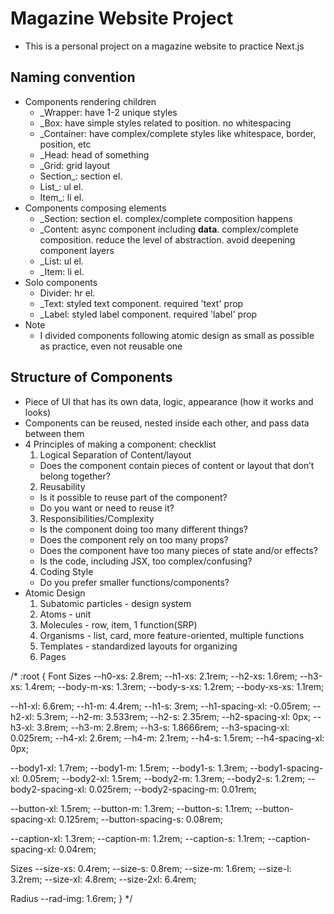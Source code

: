 # Magazine Website Project

- This is a personal project on a magazine website to practice Next.js

## Naming convention

- Components rendering children
  - \_Wrapper: have 1-2 unique styles
  - \_Box: have simple styles related to position. no whitespacing
  - \_Container: have complex/complete styles like whitespace, border, position, etc
  - \_Head: head of something
  - \_Grid: grid layout
  - Section\_: section el.
  - List\_: ul el.
  - Item\_: li el.
- Components composing elements
  - \_Section: section el. complex/complete composition happens
  - \_Content: async component including **data**. complex/complete composition. reduce the level of abstraction. avoid deepening component layers
  - \_List: ul el.
  - \_Item: li el.
- Solo components
  - Divider: hr el.
  - \_Text: styled text component. required 'text' prop
  - \_Label: styled label component. required 'label' prop
- Note
  - I divided components following atomic design as small as possible as practice, even not reusable one

## Structure of Components

- Piece of UI that has its own data, logic, appearance (how it works and looks)
- Components can be reused, nested inside each other, and pass data between them
- 4 Principles of making a component: checklist
  1. Logical Separation of Content/layout
  - Does the component contain pieces of content or layout that don’t belong together?
  2. Reusability
  - Is it possible to reuse part of the component?
  - Do you want or need to reuse it?
  3. Responsibilities/Complexity
  - Is the component doing too many different things?
  - Does the component rely on too many props?
  - Does the component have too many pieces of state and/or effects?
  - Is the code, including JSX, too complex/confusing?
  4. Coding Style
  - Do you prefer smaller functions/components?
- Atomic Design
  1. Subatomic particles - design system
  2. Atoms - unit
  3. Molecules - row, item, 1 function(SRP)
  4. Organisms - list, card, more feature-oriented, multiple functions
  5. Templates - standardized layouts for organizing
  6. Pages

/\*
:root {
Font Sizes
--h0-xs: 2.8rem;
--h1-xs: 2.1rem;
--h2-xs: 1.6rem;
--h3-xs: 1.4rem;
--body-m-xs: 1.3rem;
--body-s-xs: 1.2rem;
--body-xs-xs: 1.1rem;

--h1-xl: 6.6rem;
--h1-m: 4.4rem;
--h1-s: 3rem;
--h1-spacing-xl: -0.05rem;
--h2-xl: 5.3rem;
--h2-m: 3.533rem;
--h2-s: 2.35rem;
--h2-spacing-xl: 0px;
--h3-xl: 3.8rem;
--h3-m: 2.8rem;
--h3-s: 1.8666rem;
--h3-spacing-xl: 0.025rem;
--h4-xl: 2.6rem;
--h4-m: 2.1rem;
--h4-s: 1.5rem;
--h4-spacing-xl: 0px;

--body1-xl: 1.7rem;
--body1-m: 1.5rem;
--body1-s: 1.3rem;
--body1-spacing-xl: 0.05rem;
--body2-xl: 1.5rem;
--body2-m: 1.3rem;
--body2-s: 1.2rem;
--body2-spacing-xl: 0.025rem;
--body2-spacing-m: 0.01rem;

--button-xl: 1.5rem;
--button-m: 1.3rem;
--button-s: 1.1rem;
--button-spacing-xl: 0.125rem;
--button-spacing-s: 0.08rem;

--caption-xl: 1.3rem;
--caption-m: 1.2rem;
--caption-s: 1.1rem;
--caption-spacing-xl: 0.04rem;

Sizes
--size-xs: 0.4rem;
--size-s: 0.8rem;
--size-m: 1.6rem;
--size-l: 3.2rem;
--size-xl: 4.8rem;
--size-2xl: 6.4rem;

Radius
--rad-img: 1.6rem;
}
\*/
